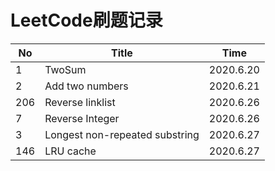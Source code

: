 

# LeetCode刷题记录

No | Title | Time
------|---|----
|1 |TwoSum | 2020.6.20|
|2 | Add two numbers | 2020.6.21|
|206 | Reverse linklist | 2020.6.26|
|7 | Reverse Integer | 2020.6.26|
|3 | Longest non-repeated substring | 2020.6.27|
|146 | LRU cache | 2020.6.27|
